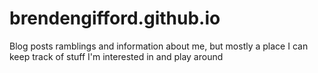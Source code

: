 # brendengifford.github.io
Blog posts ramblings and information about me, but mostly a place I can keep track of stuff I'm interested in and play around
